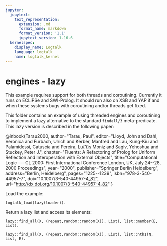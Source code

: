 ```yaml
---
jupyter:
  jupytext:
    text_representation:
      extension: .md
      format_name: markdown
      format_version: '1.1'
      jupytext_version: 1.16.6
  kernelspec:
    display_name: Logtalk
    language: logtalk
    name: logtalk_kernel
---
```


<!--
________________________________________________________________________

This file is part of Logtalk <https://logtalk.org/>  
SPDX-FileCopyrightText: 1998-2025 Paulo Moura <pmoura@logtalk.org>  
SPDX-License-Identifier: Apache-2.0

Licensed under the Apache License, Version 2.0 (the "License");
you may not use this file except in compliance with the License.
You may obtain a copy of the License at

    http://www.apache.org/licenses/LICENSE-2.0

Unless required by applicable law or agreed to in writing, software
distributed under the License is distributed on an "AS IS" BASIS,
WITHOUT WARRANTIES OR CONDITIONS OF ANY KIND, either express or implied.
See the License for the specific language governing permissions and
limitations under the License.
________________________________________________________________________
-->

# engines - lazy

This example requires support for both threads and coroutining. Currently it
runs on ECLiPSe and SWI-Prolog. It should run also on XSB and YAP if and when
these systems bugs with coroutining and/or threads get fixed.

This folder contains an example of using threaded engines and coroutining to
implement a lazy alternative to the standard `findall/3` meta-predicate. This
lazy version is described in the following paper:

@inbook{Tarau2000,
	author="Tarau, Paul",
	editor="Lloyd, John and Dahl, Veronica and Furbach, Ulrich and Kerber, Manfred and Lau, Kung-Kiu and Palamidessi, Catuscia and Pereira, Lu{\'i}s Moniz and Sagiv, Yehoshua and Stuckey, Peter J.",
	chapter="Fluents: A Refactoring of Prolog for Uniform Reflection and Interoperation with External Objects",
	title="Computational Logic --- CL 2000: First International Conference London, UK, July 24--28, 2000 Proceedings",
	year="2000",
	publisher="Springer Berlin Heidelberg",
	address="Berlin, Heidelberg",
	pages="1225--1239",
	isbn="978-3-540-44957-7",
	doi="10.1007/3-540-44957-4_82",
	url="http://dx.doi.org/10.1007/3-540-44957-4_82"
}

Load the example:

```logtalk
logtalk_load(lazy(loader)).
```

Return a lazy list and access its elements:

```logtalk
lazy::find_all(X, (repeat,random::random(X)), List), list::member(E, List).
```

<!--
List = [0.915656206971831|_G118],
E = 0.915656206971831,
freeze(_G118, '$lazy#0.source_lazy_list#2'(4, _G118, <lazy,user,lazy,lazy,c(user,user,r(user,lazy,[],[]))-[(repeat,random::random(X))],[],>)) ;

List = [0.915656206971831, 0.6669572934854013|_G155],
E = 0.6669572934854013,
freeze(_G155, '$lazy#0.source_lazy_list#2'(4, _G155, <lazy,user,lazy,lazy,c(user,user,r(user,lazy,[],[]))-[(repeat,random::random(X))],[],>)) ;

List = [0.915656206971831, 0.47712105608919275, 0.5965100813402789|_G194],
E = 0.5965100813402789,
freeze(_G194, '$lazy#0.source_lazy_list#2'(4, _G194, <lazy,user,lazy,lazy,c(user,user,r(user,lazy,[],[]))-[(repeat,random::random(X))],[],>)) ;
List = [0.915656206971831, 0.47712105608919275, 0.14210821770124227, 0.20944855618709624|_G395],

...
-->

```logtalk
lazy::find_all(X, (repeat,random::random(X)), List), list::nth1(N, List, E).
```

<!--
List = [0.09230089279334841|_G3527],
N = 1,
E = 0.09230089279334841,
freeze(_G3527, '$lazy#0.source_lazy_list#2'(1, _G3527, <lazy,user,lazy,lazy,c(user,user,r(user,lazy,[],[]))-[(repeat,random::random(X))],[],>)) ;

List = [0.09230089279334841, 0.4435846174457203|_G3589],
N = 2,
E = 0.4435846174457203,
freeze(_G3589, '$lazy#0.source_lazy_list#2'(1, _G3589, <lazy,user,lazy,lazy,c(user,user,r(user,lazy,[],[]))-[(repeat,random::random(X))],[],>)) ;

List = [0.09230089279334841, 0.7230402056221108, 0.94581636451987|_G3651],
N = 3,
E = 0.94581636451987,
freeze(_G3651, '$lazy#0.source_lazy_list#2'(1, _G3651, <lazy,user,lazy,lazy,c(user,user,r(user,lazy,[],[]))-[(repeat,random::random(X))],[],>)) ;

...
-->
